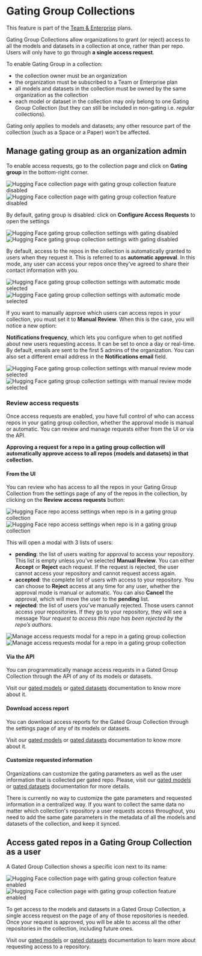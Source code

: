 # Gating Group Collections

<Tip warning={true}>
This feature is part of the <a href="https://huggingface.co/enterprise">Team & Enterprise</a> plans.
</Tip>

Gating Group Collections allow organizations to grant (or reject) access to all the models and datasets in a collection at once, rather than per repo. Users will only have to go through **a single access request**.

To enable Gating Group in a collection:

- the collection owner must be an organization
- the organization must be subscribed to a Team or Enterprise plan
- all models and datasets in the collection must be owned by the same organization as the collection
- each model or dataset in the collection may only belong to one Gating Group Collection (but they can still be included in non-gating i.e. _regular_ collections).

<Tip>
Gating only applies to models and datasets; any other resource part of the collection (such as a Space or a Paper) won't be affected.
</Tip>

## Manage gating group as an organization admin

To enable access requests, go to the collection page and click on **Gating group** in the bottom-right corner.

<div class="flex justify-center" style="max-width: 750px">
    <img
        class="block dark:hidden m-0!"
        src="https://huggingface.co/datasets/huggingface/documentation-images/resolve/main/collections/gating-group-collection-disabled.webp"
        alt="Hugging Face collection page with gating group collection feature disabled"
    />
    <img
        class="hidden dark:block m-0!"
        src="https://huggingface.co/datasets/huggingface/documentation-images/resolve/main/collections/dark-gating-group-collection-disabled.webp"
        alt="Hugging Face collection page with gating group collection feature disabled"
    />
</div>

By default, gating group is disabled: click on **Configure Access Requests** to open the settings

<div class="flex justify-center" style="max-width: 750px">
    <img
        class="block dark:hidden m-0!"
        src="https://huggingface.co/datasets/huggingface/documentation-images/resolve/main/collections/gating-group-modal-disabled.webp"
        alt="Hugging Face gating group collection settings with gating disabled"
    />
    <img
        class="hidden dark:block m-0!"
        src="https://huggingface.co/datasets/huggingface/documentation-images/resolve/main/collections/dark-gating-group-modal-disabled.webp"
        alt="Hugging Face gating group collection settings with gating disabled"
    />
</div>

By default, access to the repos in the collection is automatically granted to users when they request it. This is referred to as **automatic approval**. In this mode, any user can access your repos once they’ve agreed to share their contact information with you.

<div class="flex justify-center" style="max-width: 750px">
    <img
        class="block dark:hidden m-0!"
        src="https://huggingface.co/datasets/huggingface/documentation-images/resolve/main/collections/gating-group-modal-enabling.webp"
        alt="Hugging Face gating group collection settings with automatic mode selected"
    />
    <img
        class="hidden dark:block m-0!"
        src="https://huggingface.co/datasets/huggingface/documentation-images/resolve/main/collections/dark-gating-group-modal-enabling.webp"
        alt="Hugging Face gating group collection settings with automatic mode selected"  
    />
</div>

If you want to manually approve which users can access repos in your collection, you must set it to **Manual Review**. When this is the case, you will notice a new option:

**Notifications frequency**, which lets you configure when to get notified about new users requesting access. It can be set to once a day or real-time. By default, emails are sent to the first 5 admins of the organization. You can also set a different email address in the **Notifications email** field.

<div class="flex justify-center" style="max-width: 750px">
    <img
        class="block dark:hidden m-0!"
        src="https://huggingface.co/datasets/huggingface/documentation-images/resolve/main/collections/gating-group-modal-manual.webp"
        alt="Hugging Face gating group collection settings with manual review mode selected"
    />
    <img
        class="hidden dark:block m-0!"
        src="https://huggingface.co/datasets/huggingface/documentation-images/resolve/main/collections/dark-gating-group-modal-manual.webp"
        alt="Hugging Face gating group collection settings with manual review mode selected"
    />
</div>

### Review access requests

Once access requests are enabled, you have full control of who can access repos in your gating group collection, whether the approval mode is manual or automatic. You can review and manage requests either from the UI or via the API.

**Approving a request for a repo in a gating group collection will automatically approve access to all repos (models and datasets) in that collection.**

#### From the UI

You can review who has access to all the repos in your Gating Group Collection from the settings page of any of the repos in the collection, by clicking on the **Review access requests** button:

<div class="flex justify-center" style="max-width: 750px">
    <img
        class="block dark:hidden m-0!"
        src="https://huggingface.co/datasets/huggingface/documentation-images/resolve/main/collections/gating-group-repo-settings.webp"
        alt="Hugging Face repo access settings when repo is in a gating group collection"
    />
    <img
        class="hidden dark:block m-0!"
        src="https://huggingface.co/datasets/huggingface/documentation-images/resolve/main/collections/dark-gating-group-repo-settings.webp"
        alt="Hugging Face repo access settings when repo is in a gating group collection"
    />
</div>

This will open a modal with 3 lists of users:

- **pending**: the list of users waiting for approval to access your repository. This list is empty unless you’ve selected **Manual Review**. You can either **Accept** or **Reject** each request. If the request is rejected, the user cannot access your repository and cannot request access again.
- **accepted**: the complete list of users with access to your repository. You can choose to **Reject** access at any time for any user, whether the approval mode is manual or automatic. You can also **Cancel** the approval, which will move the user to the **pending** list.
- **rejected**: the list of users you’ve manually rejected. Those users cannot access your repositories. If they go to your repository, they will see a message _Your request to access this repo has been rejected by the repo’s authors_.

<div class="flex justify-center" style="max-width: 750px">
    <img 
        class="block dark:hidden"
        src="https://huggingface.co/datasets/huggingface/documentation-images/resolve/main/hub/models-gated-enabled-pending-users.png"
        alt="Manage access requests modal for a repo in a gating group collection"
    />
    <img
        class="hidden dark:block"
        src="https://huggingface.co/datasets/huggingface/documentation-images/resolve/main/hub/models-gated-enabled-pending-users-dark.png"
        alt="Manage access requests modal for a repo in a gating group collection"
    />

</div>

#### Via the API

You can programmatically manage access requests in a Gated Group Collection through the API of any of its models or datasets.

Visit our [gated models](https://huggingface.co/docs/hub/models-gated#via-the-api) or [gated datasets](https://huggingface.co/docs/hub/datasets-gated#via-the-api) documentation to know more about it.

#### Download access report

You can download access reports for the Gated Group Collection through the settings page of any of its models or datasets.

Visit our [gated models](https://huggingface.co/docs/hub/models-gated#download-access-report) or [gated datasets](https://huggingface.co/docs/hub/datasets-gated#download-access-report) documentation to know more about it.

#### Customize requested information

Organizations can customize the gating parameters as well as the user information that is collected per gated repo. Please, visit our [gated models](https://huggingface.co/docs/hub/models-gated#customize-requested-information) or [gated datasets](https://huggingface.co/docs/hub/datasets-gated#customize-requested-information) documentation for more details.

<Tip warning={true}>
There is currently no way to customize the gate parameters and requested information in a centralized way. If you want to collect the same data no matter which collection's repository a user requests access throughout, you need to add the same gate parameters in the metadata of all the models and datasets of the collection, and keep it synced.
</Tip>

## Access gated repos in a Gating Group Collection as a user

A Gated Group Collection shows a specific icon next to its name:

<div class="flex justify-center" style="max-width: 750px">
    <img
        class="block dark:hidden m-0!"
        src="https://huggingface.co/datasets/huggingface/documentation-images/resolve/main/collections/gating-group-collection-enabled.webp"
        alt="Hugging Face collection page with gating group collection feature enabled"
    />
    <img
        class="hidden dark:block m-0!"
        src="https://huggingface.co/datasets/huggingface/documentation-images/resolve/main/collections/dark-gating-group-collection-enabled.webp"
        alt="Hugging Face collection page with gating group collection feature enabled"
    />
</div>

To get access to the models and datasets in a Gated Group Collection, a single access request on the page of any of those repositories is needed. Once your request is approved, you will be able to access all the other repositories in the collection, including future ones.

Visit our [gated models](https://huggingface.co/docs/hub/models-gated#access-gated-models-as-a-user) or [gated datasets](https://huggingface.co/docs/hub/datasets-gated#access-gated-datasets-as-a-user) documentation to learn more about requesting access to a repository.
